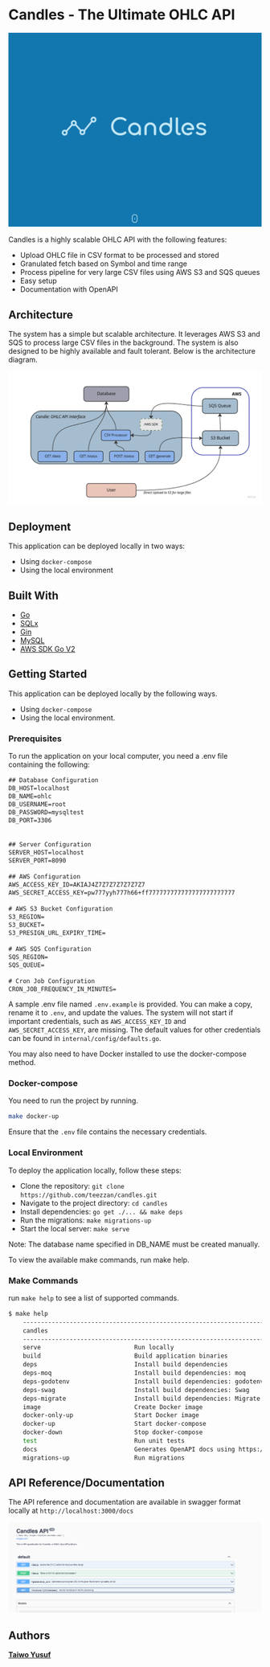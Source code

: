 # Candles - The Ultimate OHLC API

![Logo](./docs/logo.png)

Candles is a highly scalable OHLC API with the following features:

- Upload OHLC file in CSV format to be processed and stored
- Granulated fetch based on Symbol and time range
- Process pipeline for very large CSV files using AWS S3 and SQS queues
- Easy setup
- Documentation with OpenAPI

## Architecture
The system has a simple but scalable architecture. It leverages AWS S3 and SQS to process large CSV files in the background. The system is also designed to be highly available and fault tolerant. Below is the architecture diagram.

![Architecture](./docs/arch.jpg)
## Deployment

This application can be deployed locally in two ways:

- Using `docker-compose`
- Using the local environment

## Built With

- [Go](https://go.dev/)
- [SQLx](https://github.com/jmoiron/sqlx)
- [Gin](https://github.com/gin-gonic/gin)
- [MySQL](https://www.mysql.com/)
- [AWS SDK Go V2](https://github.com/aws/aws-sdk-go-v2)

## Getting Started

This application can be deployed locally by the following ways.

- Using `docker-compose`
- Using the local environment.

### Prerequisites

To run the application on your local computer, you need a .env file containing the following:

```
## Database Configuration
DB_HOST=localhost
DB_NAME=ohlc
DB_USERNAME=root
DB_PASSWORD=mysqltest
DB_PORT=3306


## Server Configuration
SERVER_HOST=localhost
SERVER_PORT=8090

## AWS Configuration
AWS_ACCESS_KEY_ID=AKIAJ4Z7Z7Z7Z7Z7Z7Z7
AWS_SECRET_ACCESS_KEY=pw777yyh777h66+ff777777777777777777777777

# AWS S3 Bucket Configuration
S3_REGION=
S3_BUCKET=
S3_PRESIGN_URL_EXPIRY_TIME=

# AWS SQS Configuration
SQS_REGION=
SQS_QUEUE=

# Cron Job Configuration
CRON_JOB_FREQUENCY_IN_MINUTES=

```

A sample .env file named `.env.example` is provided. You can make a copy, rename it to `.env`, and update the values. The system will not start if important credentials, such as `AWS_ACCESS_KEY_ID` and `AWS_SECRET_ACCESS_KEY`, are missing. The default values for other credentials can be found in `internal/config/defaults.go`.

You may also need to have Docker installed to use the docker-compose method.

### Docker-compose

You need to run the project by running.

```bash
make docker-up
```

Ensure that the `.env` file contains the necessary credentials.

### Local Environment

To deploy the application locally, follow these steps:

- Clone the repository: `git clone https://github.com/teezzan/candles.git`
- Navigate to the project directory: `cd candles`
- Install dependencies: `go get ./... && make deps`
- Run the migrations: `make migrations-up`
- Start the local server: `make serve`

Note: The database name specified in DB_NAME must be created manually.

To view the available make commands, run make help.

### Make Commands

run `make help` to see a list of supported commands.

```bash
$ make help
    ------------------------------------------------------------------------
    candles
    ------------------------------------------------------------------------
    serve                          Run locally
    build                          Build application binaries
    deps                           Install build dependencies
    deps-moq                       Install build dependencies: moq
    deps-godotenv                  Install build dependencies: godotenv
    deps-swag                      Install build dependencies: Swag
    deps-migrate                   Install build dependencies: Migrate
    image                          Create Docker image
    docker-only-up                 Start Docker image
    docker-up                      Start docker-compose
    docker-down                    Stop docker-compose
    test                           Run unit tests
    docs                           Generates OpenAPI docs using https://github.com/swaggo/swag
    migrations-up                  Run migrations
```

## API Reference/Documentation

The API reference and documentation are available in swagger format locally at `http://localhost:3000/docs`

![docs](./docs/openAPI.png)

## Authors

**[Taiwo Yusuf](https://github.com/teezzan/)**
